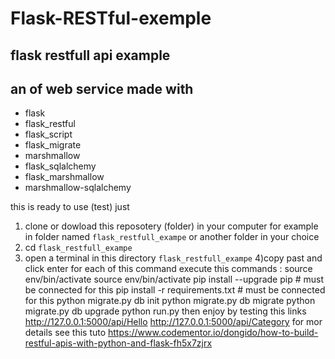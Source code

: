 # Flask-RESTful-exemple
## flask restfull api example
## an of web service made with 
- flask
- flask_restful
- flask_script
- flask_migrate
- marshmallow
- flask_sqlalchemy 
- flask_marshmallow 
- marshmallow-sqlalchemy 

this is ready to use (test) just

1) clone or dowload this reposotery (folder) in your computer for example in folder named 
  ` flask_restfull_exampe ` or another folder in your choice
2) cd  ` flask_restfull_exampe `
3) open a terminal in this directory ` flask_restfull_exampe `
4)copy past and click enter for each of this command  execute this commands :
   source env/bin/activate
   source env/bin/activate
   pip install --upgrade pip  # must be connected for this
   pip install -r requirements.txt  # must be connected for this
   python migrate.py db init
   python migrate.py db migrate
   python migrate.py db upgrade
   python run.py
then enjoy by testing this links
http://127.0.0.1:5000/api/Hello
http://127.0.0.1:5000/api/Category
for mor details see this tuto https://www.codementor.io/dongido/how-to-build-restful-apis-with-python-and-flask-fh5x7zjrx
